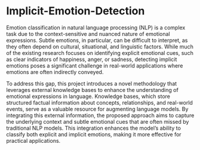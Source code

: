 # Implicit-Emotion-Detection

Emotion classification in natural language processing (NLP) is a complex task due to the context-sensitive and nuanced nature of emotional expressions. Subtle emotions, in particular, can be difficult to interpret, as they often depend on cultural, situational, and linguistic factors. While much of the existing research focuses on identifying explicit emotional cues, such as clear indicators of happiness, anger, or sadness, detecting implicit emotions poses a significant challenge in real-world applications where emotions are often indirectly conveyed. 

To address this gap, this project introduces a novel methodology that leverages external knowledge bases to enhance the understanding of emotional expressions in language. Knowledge bases, which store structured factual information about concepts, relationships, and real-world events, serve as a valuable resource for augmenting language models. By integrating this external information, the proposed approach aims to capture the underlying context and subtle emotional cues that are often missed by traditional NLP models. This integration enhances the model’s ability to classify both explicit and implicit emotions, making it more effective for practical applications.
